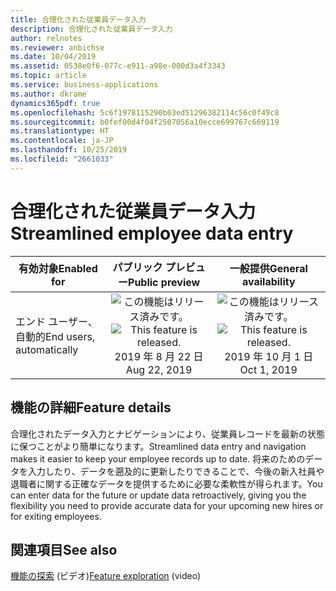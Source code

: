 ```yaml
---
title: 合理化された従業員データ入力
description: 合理化された従業員データ入力
author: relnotes
ms.reviewer: anbichse
ms.date: 10/04/2019
ms.assetid: 0538e0f6-077c-e911-a98e-000d3a4f3343
ms.topic: article
ms.service: business-applications
ms.author: dkrame
dynamics365pdf: true
ms.openlocfilehash: 5c6f1978115290b03ed51296382114c56c0f49c8
ms.sourcegitcommit: b0fef00d4f04f2507056a10ecce699767c669119
ms.translationtype: HT
ms.contentlocale: ja-JP
ms.lasthandoff: 10/25/2019
ms.locfileid: "2661033"
---
```

# <a name="streamlined-employee-data-entry"></a><span data-ttu-id="6814a-103">合理化された従業員データ入力</span><span class="sxs-lookup"><span data-stu-id="6814a-103">Streamlined employee data entry</span></span>


| <span data-ttu-id="6814a-104">有効対象</span><span class="sxs-lookup"><span data-stu-id="6814a-104">Enabled for</span></span>    |  <span data-ttu-id="6814a-105">パブリック プレビュー</span><span class="sxs-lookup"><span data-stu-id="6814a-105">Public preview</span></span> | <span data-ttu-id="6814a-106">一般提供</span><span class="sxs-lookup"><span data-stu-id="6814a-106">General availability</span></span> | 
| ---------- | :----------: |:----------: |
|<span data-ttu-id="6814a-107">エンド ユーザー、自動的</span><span class="sxs-lookup"><span data-stu-id="6814a-107">End users, automatically</span></span>|<span data-ttu-id="6814a-108">![この機能はリリース済みです。](/dynamics365-release-plan/media/green-checkmark.png "この機能はリリース済みです。")</span><span class="sxs-lookup"><span data-stu-id="6814a-108">![This feature is released.](/dynamics365-release-plan/media/green-checkmark.png "This feature is released.")</span></span> <span data-ttu-id="6814a-109">2019 年 8 月 22 日</span><span class="sxs-lookup"><span data-stu-id="6814a-109">Aug 22, 2019</span></span>| <span data-ttu-id="6814a-110">![この機能はリリース済みです。](/dynamics365-release-plan/media/green-checkmark.png "この機能はリリース済みです。")</span><span class="sxs-lookup"><span data-stu-id="6814a-110">![This feature is released.](/dynamics365-release-plan/media/green-checkmark.png "This feature is released.")</span></span> <span data-ttu-id="6814a-111">2019 年 10 月 1 日</span><span class="sxs-lookup"><span data-stu-id="6814a-111">Oct 1, 2019</span></span>|






## <a name="feature-details"></a><span data-ttu-id="6814a-112">機能の詳細</span><span class="sxs-lookup"><span data-stu-id="6814a-112">Feature details</span></span>
<!--feature detail start -->
<span data-ttu-id="6814a-113">合理化されたデータ入力とナビゲーションにより、従業員レコードを最新の状態に保つことがより簡単になります。</span><span class="sxs-lookup"><span data-stu-id="6814a-113">Streamlined data entry and navigation makes it easier to keep your employee records up to date.</span></span> <span data-ttu-id="6814a-114">将来のためのデータを入力したり、データを遡及的に更新したりできることで、今後の新入社員や退職者に関する正確なデータを提供するために必要な柔軟性が得られます。</span><span class="sxs-lookup"><span data-stu-id="6814a-114">You can enter data for the future or update data retroactively, giving you the flexibility you need to provide accurate data for your upcoming new hires or for exiting employees.</span></span>
<!--feature detail end -->










## <a name="see-also"></a><span data-ttu-id="6814a-115">関連項目</span><span class="sxs-lookup"><span data-stu-id="6814a-115">See also</span></span>
<span data-ttu-id="6814a-116">[機能の探索](https://aka.ms/ROGT19RW2ROV) (ビデオ)</span><span class="sxs-lookup"><span data-stu-id="6814a-116">[Feature exploration](https://aka.ms/ROGT19RW2ROV) (video)</span></span>
